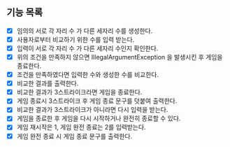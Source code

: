## 기능 목록
* [X] 임의의 서로 각 자리 수 가 다른 세자리 수를 생성한다.
* [X] 사용자로부터 비교하기 위한 수를 입력 받는다.
* [X] 입력이 서로 각 자리 수 가 다른 세자리 수인지 확인한다.
* [X] 위의 조건을 만족하지 않으면 IllegalArgumentException 을 발생시킨 후 게임을 종료한다.
* [X] 조건을 만족하였다면 입력한 수와 생성한 수를 비교한다.
* [X] 비교한 결과를 출력한다.
* [X] 비교한 결과가 3스트라이크라면 게임을 종료한다.
* [X] 게임 종료시 3스트라이크 후 게임 종료 문구를 덧붙여 출력한다.
* [X] 비교한 결과가 3스트라이크가 아니라면 다시 입력을 받는다.
* [X] 게임을 종료한 후 게임을 다시 시작하거나 완전히 종료할 수 있다.
* [X] 게임 재시작은 1, 게임 완전 종료는 2를 입력받는다.
* [X] 게임 완전 종료 시 게임 종료 문구를 출력한다.
